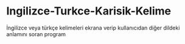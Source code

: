 # Ingilizce-Turkce-Karisik-Kelime
 İngilizce veya türkçe kelimeleri ekrana verip kullanıcıdan diğer dildeki anlamını soran program

